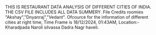 THIS IS RESTAURANT DATA ANALYSIS OF DIFFERENT CITIES OF INDIA.
THE CSV FILE INCLUDES ALL DATA SUMMERY.
File Credits roomies "Akshay","Dnyanraj","Vedant". Ofcource for the information of different cities at right time,
Time Frame is 18/12/2024, 01:43AM, Location:- Kharadpada Naroli silvassa Dadra Nagr haveli.

